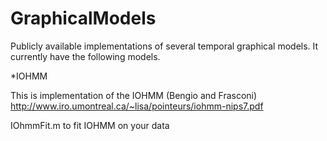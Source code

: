 # GraphicalModels
Publicly available implementations of several temporal graphical models. It currently have the following models.

*IOHMM

This is implementation of the IOHMM (Bengio and Frasconi) http://www.iro.umontreal.ca/~lisa/pointeurs/iohmm-nips7.pdf

IOhmmFit.m to fit IOHMM on your data
